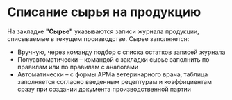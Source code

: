 # Списание сырья на продукцию

На закладке **"Сырье"** указываются записи журнала продукции, списываемые в текущем производстве. Сырье заполняется:

- Вручную, через команду подбор с списка остатков записей журнала
- Полуавтоматически – командой с закладки сырье заполнить по правилам или по правилам с аналогами
- Автоматически – с формы АРМа ветеринарного врача, таблица заполняется согласно введенным рецептурам и коэффициентам сразу при создании документа производственной партии
